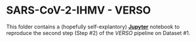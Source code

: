 # SARS-CoV-2-IHMV - VERSO

This folder contains a (hopefully self-explantory)
[**Jupyter**](http://jupyter.org "Jupyter") notebook to reproduce the
second step (Step \#2) of the *VERSO* pipeline on Dataset \#1.

